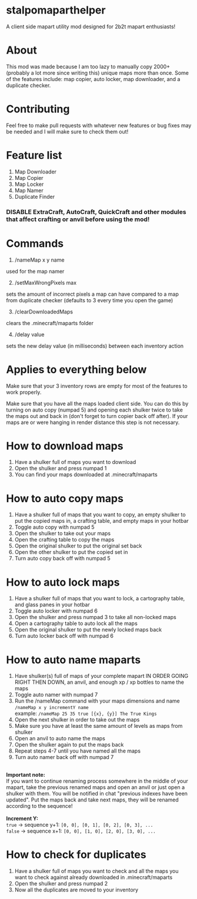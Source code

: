 # stalpomaparthelper
A client side mapart utility mod designed for 2b2t mapart enthusiasts!

# About
This mod was made because I am too lazy to manually copy 2000+ (probably a lot more since writing this) unique maps more than once. Some of the features include: map copier, auto locker, map downloader, and a duplicate checker.

# Contributing
Feel free to make pull requests with whatever new features or bug fixes may be needed and I will make sure to check them out!

# Feature list
1. Map Downloader
2. Map Copier
3. Map Locker
4. Map Namer
5. Duplicate Finder

### <b> DISABLE ExtraCraft, AutoCraft, QuickCraft and other modules that affect crafting or anvil before using the mod! </b>

# Commands
1. /nameMap x y name

used for the map namer

2. /setMaxWrongPixels max

sets the amount of incorrect pixels a map can have compared to a map from duplicate checker (defaults to 3 every time you open the game)

3. /clearDownloadedMaps

clears the .minecraft/maparts folder

4. /delay value

sets the new delay value (in milliseconds) between each inventory action 

# Applies to everything below
Make sure that your 3 inventory rows are empty for most of the features to work properly.

Make sure that you have all the maps loaded client side. You can do this by turning on auto copy (numpad 5) and opening each shulker twice to take the maps out and back in (don't forget to turn copier back off after). If your maps are or were hanging in render distance this step is not necessary.

# How to download maps
1. Have a shulker full of maps you want to download
2. Open the shulker and press numpad 1
3. You can find your maps downloaded at .minecraft/maparts

# How to auto copy maps
1. Have a shulker full of maps that you want to copy, an empty shulker to put the copied maps in, a crafting table, and empty maps in your hotbar
2. Toggle auto copy with numpad 5
3. Open the shulker to take out your maps
4. Open the crafting table to copy the maps
5. Open the original shulker to put the original set back
6. Open the other shulker to put the copied set in
7. Turn auto copy back off with numpad 5

# How to auto lock maps
1. Have a shulker full of maps that you want to lock, a cartography table, and glass panes in your hotbar
2. Toggle auto locker with numpad 6
3. Open the shulker and press numpad 3 to take all non-locked maps
4. Open a cartography table to auto lock all the maps
5. Open the original shulker to put the newly locked maps back
6. Turn auto locker back off with numpad 6

# How to auto name maparts
1. Have shulker(s) full of maps of your complete mapart IN ORDER GOING RIGHT THEN DOWN, an anvil, and enough xp / xp bottles to name the maps
2. Toggle auto namer with numpad 7
3. Run the /nameMap command with your maps dimensions and name <br>
   `/nameMap x y incrementY name` <br>
   example: `/nameMap 25 35 true [{x}, {y}] The True Kings`
4. Open the next shulker in order to take out the maps
5. Make sure you have at least the same amount of levels as maps from shulker
6. Open an anvil to auto name the maps
7. Open the shulker again to put the maps back
8. Repeat steps 4-7 until you have named all the maps
9. Turn auto namer back off with numpad 7

<br>**Important note:** <br>
   If you want to continue renaming process somewhere in the middle of your mapart,
   take the previous renamed maps and open an anvil or just open a shulker with them. You will be notified in chat "previous indexes have been updated".
   Put the maps back and take next maps, they will be renamed according to the sequence! <br>
<br>**Increment Y:** <br>
   `true` -> sequence y+1: `[0, 0], [0, 1], [0, 2], [0, 3], ...`<br>
   `false` -> sequence x+1: `[0, 0], [1, 0], [2, 0], [3, 0], ...`


# How to check for duplicates
1. Have a shulker full of maps you want to check and all the maps you want to check against already downloaded in .minecraft/maparts
2. Open the shulker and press numpad 2
3. Now all the duplicates are moved to your inventory
